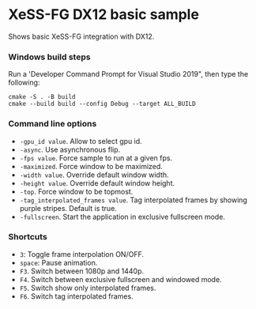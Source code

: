 # XeSS-FG DX12 basic sample

Shows basic XeSS-FG integration with DX12.

### Windows build steps

Run a 'Developer Command Prompt for Visual Studio 2019", then type the following:
```
cmake -S . -B build
cmake --build build --config Debug --target ALL_BUILD
```

### Command line options
- `-gpu_id value`. Allow to select gpu id.
- `-async`. Use asynchronous flip.
- `-fps value`. Force sample to run at a given fps.
- `-maximized`. Force window to be maximized.
- `-width value`. Override default window width.
- `-height value`. Override default window height.
- `-top`. Force window to be topmost.
- `-tag_interpolated_frames value`. Tag interpolated frames by showing purple stripes. Default is true.
- `-fullscreen`. Start the application in exclusive fullscreen mode.

### Shortcuts
- `3`: Toggle frame interpolation ON/OFF.
- `space`: Pause animation.
- `F3`. Switch between 1080p and 1440p.
- `F4`. Switch between exclusive fullscreen and windowed mode.
- `F5`. Switch show only interpolated frames.
- `F6`. Switch tag interpolated frames.
